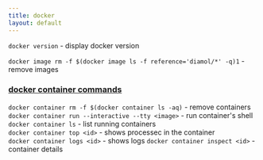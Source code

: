 ```yaml
---
title: docker
layout: default
---
```


`docker version` - display docker version  

`docker image rm -f $(docker image ls -f reference='diamol/*' -q)1` - remove images  

### [docker container commands](https://docs.docker.com/engine/reference/commandline/container/)  
`docker container rm -f $(docker container ls -aq)` - remove containers  
`docker container run --interactive --tty <image>` - run container's shell  
`docker container ls` - list running containers  
`docker container top <id>` - shows processec in the container  
`docker container logs <id>` - shows logs
`docker container inspect <id>` - container details  






